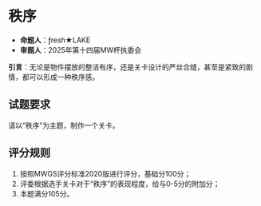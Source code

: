 # 秩序

- **命题人**：ƒresh★LAKE
- **审题人**：2025年第十四届MW杯执委会

**引言**：无论是物件摆放的整洁有序，还是关卡设计的严丝合缝，甚至是紧致的剧情，都可以形成一种秩序感。

## 试题要求

请以“秩序”为主题，制作一个关卡。 

## 评分规则

1. 按照MWGS评分标准2020版进行评分，基础分100分；
2. 评委根据选手关卡对于“秩序”的表现程度，给与0-5分的附加分；
3. 本题满分105分。